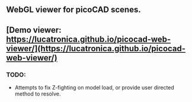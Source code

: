 ## WebGL viewer for picoCAD scenes.

## [Demo viewer: https://lucatronica.github.io/picocad-web-viewer/](https://lucatronica.github.io/picocad-web-viewer/)

### TODO:

* Attempts to fix Z-fighting on model load, or provide user directed method to resolve.
